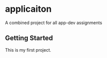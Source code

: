 # applicaiton

A combined project for all app-dev assignments

## Getting Started

This is my first project.
